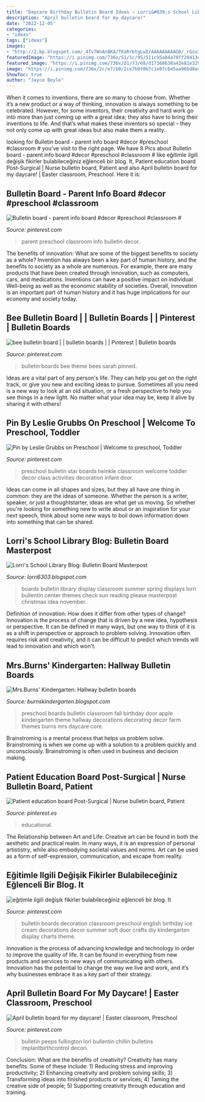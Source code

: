 ```yaml
---
title: "Daycare Birthday Bulletin Board Ideas ~ Lorri&#039;s School Library Blog: Bulletin Board Masterpost"
description: "April bulletin board for my daycare!"
date: "2022-12-05"
categories:
- "ideas"
tags: ["ideas"]
images:
- "http://2.bp.blogspot.com/_4Tv7WnAn8KA/TKaRrbtgLwI/AAAAAAAAAG0/_rGsuIW4AS4/s1600/jimmyfund10+055.JPG"
featuredImage: "https://i.pinimg.com/736x/51/1c/95/511c95a84a70ff20413e173f8a6b25c1--door-ideas-bulletin-boards.jpg"
featured_image: "https://i.pinimg.com/736x/d1/73/68/d17368638a43e81e3291f7e3b4e2e6d4.jpg"
image: "https://i.pinimg.com/736x/2c/e7/b0/2ce7b0f0b7c1e6fc6e5aa96bd8e4189d--star-bulletin-boards-preschool-bulletin-boards.jpg"
ShowToc: true
author: "Jayce Boyle"
---
```



When it comes to inventions, there are so many to choose from. Whether it’s a new product or a way of thinking, innovation is always something to be celebrated. However, for some inventors, their creativity and hard work go into more than just coming up with a great idea; they also have to bring their inventions to life. And that’s what makes these inventors so special – they not only come up with great ideas but also make them a reality.

	

		
looking for Bulletin board - parent info board #decor #preschool #classroom # you've visit to the right page. We have 8 Pics about Bulletin board - parent info board #decor #preschool #classroom # like eğitimle ilgili değişik fikirler bulabileceğiniz eğlenceli bir blog. It, Patient education board Post-Surgical | Nurse bulletin board, Patient and also April bulletin board for my daycare! | Easter classroom, Preschool. Here it is:
		
    
## Bulletin Board - Parent Info Board #decor #preschool #classroom #

<img loading=lazy src="https://i.pinimg.com/736x/27/2d/56/272d5657b8e1d10c6fdde08b7b5cd05f.jpg" onerror="this.onerror=null;this.src='https://tse3.mm.bing.net/th?id=OIP.DAeUBP3iHg50kx-kC77HbQHaJ4&amp;pid=15.1';" alt="Bulletin board - parent info board #decor #preschool #classroom #">

_Source: pinterest.com_

>parent preschool classroom info bulletin decor. 

	

The benefits of innovation: What are some of the biggest benefits to society as a whole?
Invention has always been a key part of human history, and the benefits to society as a whole are numerous. For example, there are many products that have been created through innovation, such as computers, cars, and medications. Inventions can have a positive impact on individual Well-being as well as the economic stability of societies. Overall, innovation is an important part of human history and it has huge implications for our economy and society today.

    
## Bee Bulletin Board | | Bulletin Boards | | Pinterest | Bulletin Boards

<img loading=lazy src="https://s-media-cache-ak0.pinimg.com/736x/a5/f3/23/a5f323ff14c2f82921678761c914860a.jpg" onerror="this.onerror=null;this.src='https://tse3.mm.bing.net/th?id=OIP.JZx81tFbNjlOm7h1_Cf6sQHaFh&amp;pid=15.1';" alt="bee bulletin board | | bulletin boards | | Pinterest | Bulletin boards">

_Source: pinterest.com_

>bulletin boards bee theme bees sarah pinned. 

	

Ideas are a vital part of any person's life. They can help you get on the right track, or give you new and exciting ideas to pursue. Sometimes all you need is a new way to look at an old situation, or a fresh perspective to help you see things in a new light. No matter what your idea may be, keep it alive by sharing it with others!

    
## Pin By Leslie Grubbs On Preschool | Welcome To Preschool, Toddler

<img loading=lazy src="https://i.pinimg.com/736x/2c/e7/b0/2ce7b0f0b7c1e6fc6e5aa96bd8e4189d--star-bulletin-boards-preschool-bulletin-boards.jpg" onerror="this.onerror=null;this.src='https://tse3.mm.bing.net/th?id=OIP.WDLcW_bwvKSanVO1RjVbWwHaJ3&amp;pid=15.1';" alt="Pin by Leslie Grubbs on Preschool | Welcome to preschool, Toddler">

_Source: pinterest.com_

>preschool bulletin star boards twinkle classroom welcome toddler decor class activities decoration infant door. 

	

Ideas can come in all shapes and sizes, but they all have one thing in common: they are the ideas of someone. Whether the person is a writer, speaker, or just a thoughtstarter, ideas are what get us moving. So whether you're looking for something new to write about or an inspiration for your next speech, think about some new ways to boil down information down into something that can be shared.

    
## Lorri&#039;s School Library Blog: Bulletin Board Masterpost

<img loading=lazy src="http://1.bp.blogspot.com/-fKlBEgPdFV4/UbCwMma_u9I/AAAAAAAAALI/2q9auQ7Z_P0/s1600/AllPicutresFrom+Camera4-2013+001+(345).JPG" onerror="this.onerror=null;this.src='https://tse1.mm.bing.net/th?id=OIP.3aQfN_S8JGNo2S5ssa7MbAHaJ4&amp;pid=15.1';" alt="Lorri&#039;s School Library Blog: Bulletin Board Masterpost">

_Source: lorri6303.blogspot.com_

>boards bulletin library display classroom summer spring displays lorri bullentin center themes check sun reading please masterpost christmas idea november. 

	

Definition of innovation: How does it differ from other types of change?
Innovation is the process of change that is driven by a new idea, hypothesis or perspective. It can be defined in many ways, but one way to think of it is as a shift in perspective or approach to problem solving. Innovation often requires risk and creativity, and it can be difficult to predict which trends will lead to innovation and which won't.

    
## Mrs.Burns&#039; Kindergarten: Hallway Bulletin Boards

<img loading=lazy src="http://2.bp.blogspot.com/_4Tv7WnAn8KA/TKaRrbtgLwI/AAAAAAAAAG0/_rGsuIW4AS4/s1600/jimmyfund10+055.JPG" onerror="this.onerror=null;this.src='https://tse1.mm.bing.net/th?id=OIP.jUrSdlpvkzJsH90u6ulKcQHaJ4&amp;pid=15.1';" alt="Mrs.Burns&#039; Kindergarten: Hallway bulletin boards">

_Source: burnskindergarten.blogspot.com_

>preschool boards bulletin classroom fall birthday door apple kindergarten theme hallway decorations decorating decor farm themes burns mrs daycare core. 

	

Brainstroming is a mental process that helps us problem solve. Brainstroming is when we come up with a solution to a problem quickly and unconsciously. Brainstroming is often used in business and decision making.

    
## Patient Education Board Post-Surgical | Nurse Bulletin Board, Patient

<img loading=lazy src="https://i.pinimg.com/736x/d1/73/68/d17368638a43e81e3291f7e3b4e2e6d4.jpg" onerror="this.onerror=null;this.src='https://tse4.mm.bing.net/th?id=OIP._qzH0fVv0gjoWL_Zpw9PnAHaJ3&amp;pid=15.1';" alt="Patient education board Post-Surgical | Nurse bulletin board, Patient">

_Source: pinterest.es_

>educational. 

	

The Relationship between Art and Life:
Creative art can be found in both the aesthetic and practical realm. In many ways, it is an expression of personal artististry, while also embodying societal values and norms. Art can be used as a form of self-expression, communication, and escape from reality.

    
## Eğitimle Ilgili Değişik Fikirler Bulabileceğiniz Eğlenceli Bir Blog. It

<img loading=lazy src="https://i.pinimg.com/736x/51/1c/95/511c95a84a70ff20413e173f8a6b25c1--door-ideas-bulletin-boards.jpg" onerror="this.onerror=null;this.src='https://tse4.mm.bing.net/th?id=OIP.g69eDGwp5NEmbL3SDuvKhwDYEh&amp;pid=15.1';" alt="eğitimle ilgili değişik fikirler bulabileceğiniz eğlenceli bir blog. It">

_Source: pinterest.com_

>bulletin boards decoration classroom preschool english birthday ice cream decorations decor summer soft door crafts diy kindergarten display charts theme. 

	

Innovation is the process of advancing knowledge and technology in order to improve the quality of life. It can be found in everything from new products and services to new ways of communicating with others. Innovation has the potential to change the way we live and work, and it’s why businesses embrace it as a key part of their strategy.

    
## April Bulletin Board For My Daycare! | Easter Classroom, Preschool

<img loading=lazy src="https://i.pinimg.com/736x/94/46/cf/9446cf3c4631a44cdc7c5298279d3fdc.jpg" onerror="this.onerror=null;this.src='https://tse1.mm.bing.net/th?id=OIP.XXGLMxtd_aKVVwuZ1cZfbQHaJ4&amp;pid=15.1';" alt="April bulletin board for my daycare! | Easter classroom, Preschool">

_Source: pinterest.com_

>bulletin peeps fullington lori bullentin chillin bulletins implantbirthcontrol decori. 

	

Conclusion: What are the benefits of creativity?
Creativity has many benefits. Some of these include: 1) Reducing stress and improving productivity; 2) Enhancing creativity and problem solving skills; 3) Transforming ideas into finished products or services; 4) Taming the creative side of people; 5) Supporting creativity through education and training.

